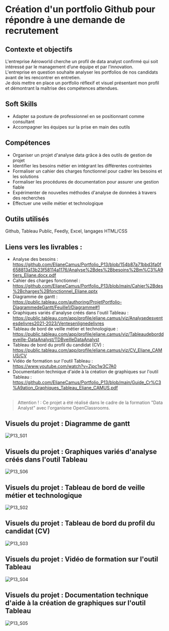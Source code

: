 # Création d'un portfolio Github pour répondre à une demande de recrutement

## Contexte et objectifs

L'entreprise Aéroworld cherche un profil de data analyst confirmé qui soit intéressé par le management d’une équipe et par l’innovation.  
L'entreprise en question souhaite analyser les portfolios de nos candidats avant de les rencontrer en entretien.  
Je dois mettre en place un portfolio réflexif et visuel présentant mon profil et démontrant la maîtrise des compétences attendues.  

## Soft Skills
-  Adapter sa posture de professionnel en se positionnant comme consultant
-  Accompagner les équipes sur la prise en main des outils  

## Compétences
- Organiser un projet d'analyse data grâce à des outils de gestion de projet  
- Identifier les besoins métier en intégrant les différentes contraintes  
- Formaliser un cahier des charges fonctionnel pour cadrer les besoins et les solutions
- Formaliser les procédures de documentation pour assurer une gestion fiable
- Expérimenter de nouvelles méthodes d'analyse de données à travers des recherches
- Effectuer une veille métier et technologique

## Outils utilisés
Github, Tableau Public, Feedly, Excel, langages HTML/CSS

## Liens vers les livrables : 
- Analyse des besoins : https://github.com/ElianeCamus/Portfolio_P13/blob/154b87a71bbd3fa0f658813a13b23f58114a1176/Analyse%2Bdes%2Bbesoins%2Bm%C3%A9tiers_Eliane.docx.pdf  
- Cahier des charges fonctionnel : https://github.com/ElianeCamus/Portfolio_P13/blob/main/Cahier%2Bdes%2Bcharges%2Bfonctionnel_Eliane.pptx  
- Diagramme de gantt : https://public.tableau.com/authoring/ProjetPortfolio-DiagrammedeGantt/Feuille1/Diagramme#1
- Graphiques variés d'analyse créés dans l'outil Tableau : https://public.tableau.com/app/profile/eliane.camus/viz/Analysedesventesdelivres2021-2023/Ventesenlignedelivres  
- Tableau de bord de veille métier et technologique :
  https://public.tableau.com/app/profile/eliane.camus/viz/Tableaudeborddeveille-DataAnalyst/TDBveilleDataAnalyst  
- Tableau de bord du profil du candidat (CV) : https://public.tableau.com/app/profile/eliane.camus/viz/CV_Eliane_CAMUS/CV
- Vidéo de formation sur l'outil Tableau : https://www.youtube.com/watch?v=Zjpc1w3C7A0
- Documentation technique d'aide à la création de graphiques sur l'outil Tableau :  https://github.com/ElianeCamus/Portfolio_P13/blob/main/Guide_Cr%C3%A9ation_Graphiques_Tableau_Eliane_CAMUS.pdf  

## 
>Attention ! : Ce projet a été réalisé dans le cadre de la formation "Data Analyst" avec l'organisme OpenClassrooms.
>
>

## Visuels du projet : Diagramme de gantt  
![P13_S01](https://github.com/ElianeCamus/elianecamus.github.io/blob/main/assets/img/P13_S01.jpg)  

## Visuels du projet : Graphiques variés d'analyse créés dans l'outil Tableau
![P13_S06](https://github.com/ElianeCamus/elianecamus.github.io/blob/main/assets/img/P13_S07.jpg) 

## Visuels du projet : Tableau de bord de veille métier et technologique  
![P13_S02](https://github.com/ElianeCamus/elianecamus.github.io/blob/main/assets/img/P13_S02.jpg)  

## Visuels du projet : Tableau de bord du profil du candidat (CV)  
![P13_S03](https://github.com/ElianeCamus/elianecamus.github.io/blob/main/assets/img/P13_S03.jpg)  

## Visuels du projet : Vidéo de formation sur l'outil Tableau  
![P13_S04](https://github.com/ElianeCamus/elianecamus.github.io/blob/main/assets/img/P13_S04.jpg)  

## Visuels du projet : Documentation technique d'aide à la création de graphiques sur l'outil Tableau  
![P13_S05](https://github.com/ElianeCamus/elianecamus.github.io/blob/main/assets/img/P13_S05.jpg) 



